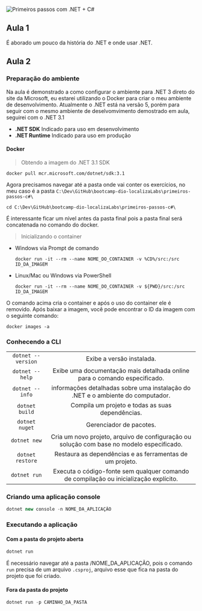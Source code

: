 ![Primeiros passos com .NET + C#](http://matheusti.com.br/my-github-images/bootcamp-dio-localizaLabs/primeiros-passos-csharp/primeiros-passos-csharp.png)

## Aula 1
É aborado um pouco da história do .NET e onde usar .NET.

## Aula 2 
### **Preparação do ambiente**
Na aula é demonstrado a como configurar o ambiente para .NET 3 direto do site da Microsoft, eu estarei utilizando o Docker para criar o meu ambiente de desenvolvimento. Atualmente o .NET está na versão 5, porém para seguir com o mesmo ambiente de deselvomvimento demostrado em aula, seguirei com o .NET 3.1
 - **.NET SDK** Indicado para uso em desenvolvimento
 - **.NET Runtime** Indicado para uso em produção

#### Docker
> Obtendo a imagem do .NET 3.1 SDK
```docker
docker pull mcr.microsoft.com/dotnet/sdk:3.1
```

Agora precisamos navegar até a pasta onde vai conter os exercícios, no meu caso é a pasta `C:\Dev\GitHub\bootcamp-dio-localizaLabs\primeiros-passos-c#\`
```
cd C:\Dev\GitHub\bootcamp-dio-localizaLabs\primeiros-passos-c#\
```
É interessante ficar um nível antes da pasta final pois a pasta final será concatenada no comando do docker.
> Inicializando o container
- Windows via Prompt de comando
    ```docker
    docker run -it --rm --name NOME_DO_CONTAINER -v %CD%/src:/src ID_DA_IMAGEM
    ```
- Linux/Mac ou Windows via PowerShell
    ```docker
    docker run -it --rm --name NOME_DO_CONTAINER -v ${PWD}/src:/src ID_DA_IMAGEM
    ```
O comando acima cria o container e após o uso do container ele é removido. Após baixar a imagem, você pode encontrar o ID da imagem com o seguinte comando:
```docker
docker images -a
```
### **Conhecendo a CLI**
|              |            |
|:-------------:      |:-------------:|
| `dotnet --version`  | Exibe a versão instalada.
| `dotnet --help`     | Exibe uma documentação mais detalhada online para o comando especificado.|
| `dotnet --info` | informações detalhadas sobre uma instalação do .NET e o ambiente do computador. |
| `dotnet build` | Compila um projeto e todas as suas dependências.|
| `dotnet nuget` | Gerenciador de pacotes.|
| `dotnet new` | Cria um novo projeto, arquivo de configuração ou solução com base no modelo especificado.|
| `dotnet restore` | Restaura as dependências e as ferramentas de um projeto.|
| `dotnet run` | Executa o código-fonte sem qualquer comando de compilação ou inicialização explícito.|

### Criando uma aplicação console

```csharp
dotnet new console -n NOME_DA_APLICAÇÃO
```

### Executando a aplicação
#### Com a pasta do projeto aberta
```csharp
dotnet run
```
É necessário navegar até a pasta /NOME_DA_APLICAÇÃO, pois o comando ```run``` precisa de um arquivo ```.csproj```, arquivo esse que fica na pasta do projeto que foi criado.

#### Fora da pasta do projeto
```csharp
dotnet run -p CAMINHO_DA_PASTA
```